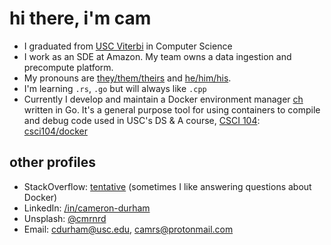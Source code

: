 # hi there, i'm cam

- I graduated from [USC Viterbi](https://viterbischool.usc.edu/) in Computer Science 
- I work as an SDE at Amazon. My team owns a data ingestion and precompute platform.
- My pronouns are [they/them/theirs](https://pronoun.is/they/.../themselves) and [he/him/his](https://pronoun.is/he/.../himself). 
- I'm learning `.rs`, `.go` but will always like `.cpp`
- Currently I develop and maintain a Docker environment manager [ch](https://github.com/camerondurham/ch) written in Go. It's a general purpose tool for using containers to compile and debug code used in USC's DS & A course, [CSCI 104](https://bytes.usc.edu/cs104/): [csci104/docker](https://github.com/csci104/docker)


## other profiles

- StackOverflow: [tentative](https://stackoverflow.com/users/story/4676641) (sometimes I like answering questions about Docker)
- LinkedIn: [/in/cameron-durham](https://www.linkedin.com/in/cameron-durham/)
- Unsplash: [@cmrnrd](https://unsplash.com/@cmrnrd)
- Email: [cdurham@usc.edu](mailto:cdurham@usc.edu), [camrs@protonmail.com](mailto:camrs@protonmail.com)
